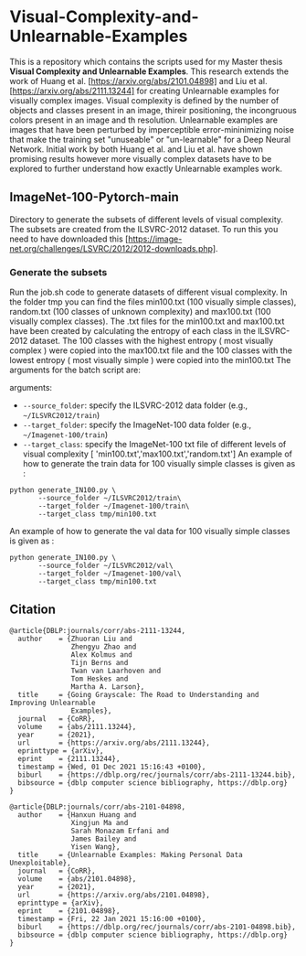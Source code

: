 # Visual-Complexity-and-Unlearnable-Examples
This is a repository which contains the scripts used for my Master thesis **Visual Complexity and Unlearnable Examples**. This research extends the work of Huang et al. [https://arxiv.org/abs/2101.04898] and Liu et al. [https://arxiv.org/abs/2111.13244] for creating Unlearnable examples for visually complex images. Visual complexity  is defined by the number of objects and classes present in an image,  thireir positioning, the incongruous
colors present in an image and th resolution. 
Unlearnable examples are images that have been perturbed by imperceptible error-mininimizing noise that make the training set "unuseable" or "un-learnable" for a Deep Neural Network. Initial work by both  Huang et al. and Liu et al. have shown promising results however more visually complex datasets have to be explored to further understand how exactly Unlearnable examples work.
## ImageNet-100-Pytorch-main 
Directory to generate the subsets of different levels of visual complexity. The subsets are created from the ILSVRC-2012 dataset. To run this you need to have downloaded this [https://image-net.org/challenges/LSVRC/2012/2012-downloads.php]. 
### Generate the subsets
Run the job.sh code to generate datasets of different visual complexity. In the folder tmp you can find the files min100.txt (100 visually simple classes), random.txt (100 classes of unknown complexity) and max100.txt (100 visually complex classes). The .txt files for the min100.txt and max100.txt have been created by calculating the entropy of each class in the ILSVRC-2012 dataset. The 100 classes with the highest entropy ( most visually complex ) were copied into the max100.txt file and the 100 classes with the lowest entropy ( most visually simple ) were copied into the min100.txt
The arguments for the batch script  are:

arguments:
  - `--source_folder`: specify the ILSVRC-2012 data folder (e.g., `~/ILSVRC2012/train`)
  - `--target_folder`: specify the ImageNet-100 data folder (e.g., `~/Imagenet-100/train`)
  - `--target_class`: specify the ImageNet-100 txt file of different levels of visual complexity [ 'min100.txt','max100.txt','random.txt']
 An example of how to generate the train data for 100 visually simple classes is given as :
 ```
 python generate_IN100.py \
        --source_folder ~/ILSVRC2012/train\
        --target_folder ~/Imagenet-100/train\
        --target_class tmp/min100.txt

 ```
 An example of how to generate the val data for 100 visually simple classes is given as :
 ```
 python generate_IN100.py \
        --source_folder ~/ILSVRC2012/val\
        --target_folder ~/Imagenet-100/val\
        --target_class tmp/min100.txt
 ```
 
## Citation

```
@article{DBLP:journals/corr/abs-2111-13244,
  author    = {Zhuoran Liu and
               Zhengyu Zhao and
               Alex Kolmus and
               Tijn Berns and
               Twan van Laarhoven and
               Tom Heskes and
               Martha A. Larson},
  title     = {Going Grayscale: The Road to Understanding and Improving Unlearnable
               Examples},
  journal   = {CoRR},
  volume    = {abs/2111.13244},
  year      = {2021},
  url       = {https://arxiv.org/abs/2111.13244},
  eprinttype = {arXiv},
  eprint    = {2111.13244},
  timestamp = {Wed, 01 Dec 2021 15:16:43 +0100},
  biburl    = {https://dblp.org/rec/journals/corr/abs-2111-13244.bib},
  bibsource = {dblp computer science bibliography, https://dblp.org}
}

@article{DBLP:journals/corr/abs-2101-04898,
  author    = {Hanxun Huang and
               Xingjun Ma and
               Sarah Monazam Erfani and
               James Bailey and
               Yisen Wang},
  title     = {Unlearnable Examples: Making Personal Data Unexploitable},
  journal   = {CoRR},
  volume    = {abs/2101.04898},
  year      = {2021},
  url       = {https://arxiv.org/abs/2101.04898},
  eprinttype = {arXiv},
  eprint    = {2101.04898},
  timestamp = {Fri, 22 Jan 2021 15:16:00 +0100},
  biburl    = {https://dblp.org/rec/journals/corr/abs-2101-04898.bib},
  bibsource = {dblp computer science bibliography, https://dblp.org}
}
```
